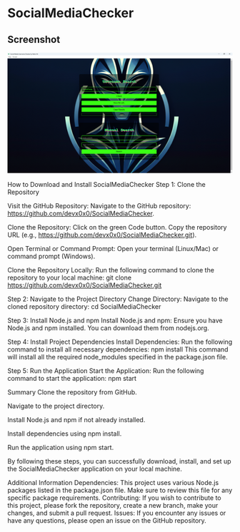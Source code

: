 # SocialMediaChecker


## Screenshot

![Screenshot of SocialMediaChecker](screenshot.png)


How to Download and Install SocialMediaChecker
Step 1: Clone the Repository


Visit the GitHub Repository:
Navigate to the GitHub repository: https://github.com/devx0x0/SocialMediaChecker.


Clone the Repository:
Click on the green Code button.
Copy the repository URL (e.g., https://github.com/devx0x0/SocialMediaChecker.git).


Open Terminal or Command Prompt:
Open your terminal (Linux/Mac) or command prompt (Windows).


Clone the Repository Locally:
Run the following command to clone the repository to your local machine:
 git clone https://github.com/devx0x0/SocialMediaChecker.git


Step 2: Navigate to the Project Directory
Change Directory:
Navigate to the cloned repository directory:
cd SocialMediaChecker


Step 3: Install Node.js and npm
Install Node.js and npm:
Ensure you have Node.js and npm installed. You can download them from nodejs.org.


Step 4: Install Project Dependencies
Install Dependencies:
Run the following command to install all necessary dependencies:
npm install
This command will install all the required node_modules specified in the package.json file.


Step 5: Run the Application
Start the Application:
Run the following command to start the application:
npm start



Summary
Clone the repository from GitHub.

Navigate to the project directory.

Install Node.js and npm if not already installed.

Install dependencies using npm install.

Run the application using npm start.

By following these steps, you can successfully download, install, and set up the SocialMediaChecker application on your local machine.

Additional Information
Dependencies: This project uses various Node.js packages listed in the package.json file. Make sure to review this file for any specific package requirements.
Contributing: If you wish to contribute to this project, please fork the repository, create a new branch, make your changes, and submit a pull request.
Issues: If you encounter any issues or have any questions, please open an issue on the GitHub repository.
